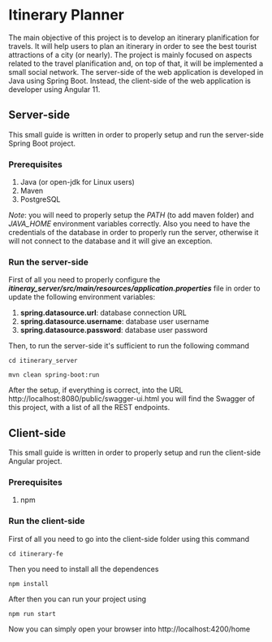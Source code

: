 # Itinerary Planner
The main objective of this project is to develop an itinerary planification for travels. It will help
users to plan an itinerary in order to see the best tourist attractions of a city (or nearly).
The project is mainly focused on aspects related to the travel planification and, on top of that, it will
be implemented a small social network.
The server-side of the web application is developed in Java using Spring Boot.
Instead, the client-side of the web application is developer using Angular 11.

## Server-side

This small guide is written in order to properly setup and run the server-side Spring Boot project.

### Prerequisites

1. Java (or open-jdk for Linux users)
2. Maven
3. PostgreSQL

*Note*: you will need to properly setup the *PATH* (to add maven folder) and *JAVA_HOME* environment variables correctly. Also you need to have the credentials of the database in order to properly run the server, otherwise it will not connect to the database and it will give an exception.

### Run the server-side

First of all you need to properly configure the ***itineray_server/src/main/resources/application.properties*** file in order to update the following environment variables:
1. **spring.datasource.url**: database connection URL
2. **spring.datasource.username**: database user username
3. **spring.datasource.password**: database user password

Then, to run the server-side it's sufficient to run the following command

`cd itinerary_server`

`mvn clean spring-boot:run`

After the setup, if everything is correct, into the URL http://localhost:8080/public/swagger-ui.html you will find the Swagger of this project, with a list of all the REST endpoints.

## Client-side

This small guide is written in order to properly setup and run the client-side Angular project.

### Prerequisites

1. npm

### Run the client-side

First of all you need to go into the client-side folder using this command 

`cd itinerary-fe`

Then you need to install all the dependences

`npm install`

After then you can run your project using 

`npm run start`

Now you can simply open your browser into http://localhost:4200/home